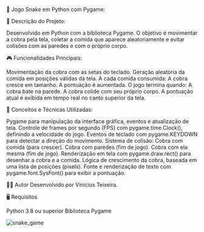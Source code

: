 🐍 Jogo Snake em Python com Pygame:

📌 Descrição do Projeto:

Desenvolvido em Python com a biblioteca Pygame. O objetivo é movimentar a cobra pela tela, coletar a comida que aparece aleatoriamente e evitar colisões com as paredes e com o próprio corpo.

🎮 Funcionalidades Principais:

Movimentação da cobra com as setas do teclado.
Geração aleatória da comida em posições válidas da tela.
A cada comida consumida:
A cobra cresce em tamanho.
A pontuação é aumentada.
O jogo termina quando:
A cobra bate na parede.
A cobra colide com seu próprio corpo.
A pontuação atual é exibida em tempo real no canto superior da tela.


🧠 Conceitos e Técnicas Utilizadas:

Pygame para manipulação da interface gráfica, eventos e atualização de tela.
Controle de frames por segundo (FPS) com pygame.time.Clock(), definindo a velocidade do jogo.
Eventos de teclado com pygame.KEYDOWN para detectar a direção do movimento.
Sistema de colisão:
Cobra com comida (para crescer).
Cobra com paredes (fim de jogo).
Cobra com ela mesma (fim de jogo).
Renderização em tela com pygame.draw.rect() para desenhar a cobra e a comida.
Lógica de crescimento da cobra, baseada em uma lista de posições (pixels).
Fonte e renderização de texto com pygame.font.SysFont() para exibir a pontuação.


👨‍💻 Autor
Desenvolvido por Vinicius Teixeira.


🖥️ Requisitos

Python 3.8 ou superior
Biblioteca Pygame


![snake_game](https://github.com/user-attachments/assets/07990cbd-0e90-4159-abf2-9503c5bc36b9)
